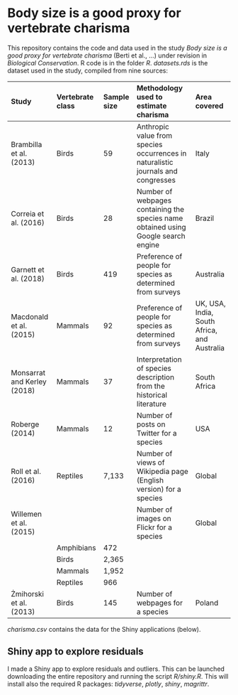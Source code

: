 # Body size is a good proxy for vertebrate charisma

This repository contains the code and data used in the study *Body size is a good proxy for vertebrate charisma* (Berti et al., ...) under revision in *Biological Conservation*. R code is in the folder *R*. *datasets.rds* is the dataset used in the study, compiled from nine sources:

| Study | Vertebrate class | Sample size | Methodology used to estimate charisma | Area covered |
|:------|:-----------------|:------------|:--------------------------------------|:-------------|
|Brambilla et al. (2013) | Birds | 59 | Anthropic value from species occurrences in naturalistic journals and congresses| Italy |
|Correia et al. (2016) | Birds | 28 | Number of webpages containing the species name obtained using Google search engine | Brazil |
|Garnett et al. (2018) | Birds | 419 | Preference of people for species as determined from surveys | Australia |
| Macdonald et al. (2015) |Mammals | 92|Preference of people for species as determined from surveys |UK, USA, India, South Africa, and Australia|
|Monsarrat and Kerley (2018)|Mammals|37|Interpretation of species description from the historical literature|South Africa|
|Roberge (2014)|Mammals|12|Number of posts on Twitter for a species|USA|
|Roll et al. (2016)|Reptiles|7,133|Number of views of Wikipedia page (English version) for a species|Global
|Willemen et al. (2015)|||Number of images on Flickr for a species|Global|
||Amphibians|472|||
||Birds|2,365|||
||Mammals|1,952|||
||Reptiles|966|||
|Żmihorski et al. (2013)|Birds|145|Number of webpages for a species|Poland|

*charisma.csv* contains the data for the Shiny applications (below).

## Shiny app to explore residuals

I made a Shiny app to explore residuals and outliers. This can be launched downloading the entire repository and running the script *R/shiny.R*. This will install also the required R packages: *tidyverse*, *plotly*, *shiny*, *magrittr*.